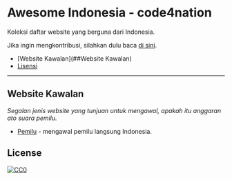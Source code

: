 # Awesome Indonesia - code4nation

Koleksi daftar website yang berguna dari Indonesia.

Jika ingin mengkontribusi, silahkan dulu baca [di sini](
https://github.com/ykt/awesome-indonesia/blob/master/CContributing.md).

* [Website Kawalan](##Website Kawalan)
* [Lisensi](##Lisensi)
----

## Website Kawalan

*Segalan jenis website yang tunjuan untuk mengawal, apakah itu anggaran ato suara pemilu.*

* [Pemilu](http://www.kawalpemilu.org) - mengawal pemilu langsung Indonesia.

## License

[![CC0](http://i.creativecommons.org/p/zero/1.0/88x31.png)](http://creativecommons.org/publicdomain/zero/1.0/)
